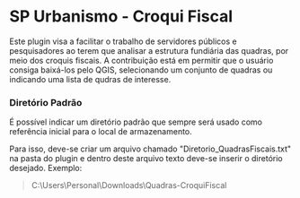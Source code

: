 # SP Urbanismo - Croqui Fiscal
Este plugin visa a facilitar o trabalho de servidores públicos e pesquisadores ao terem que analisar a estrutura fundiária das quadras, por meio dos croquis fiscais. A contribuição está em permitir que o usuário consiga baixá-los pelo QGIS, selecionando um conjunto de quadras ou indicando uma lista de qudras de interesse.

### Diretório Padrão
É possível indicar um diretório padrão que sempre será usado como referência inicial para o local de armazenamento.

Para isso, deve-se criar um arquivo chamado "Diretorio_QuadrasFiscais.txt" na pasta do plugin e dentro deste arquivo texto deve-se inserir o diretório desejado. Exemplo: 

> C:\Users\Personal\Downloads\Quadras-CroquiFiscal
